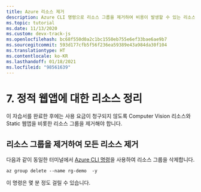 ```yaml
---
title: Azure 리소스 제거
description: Azure CLI 명령으로 리소스 그룹을 제거하여 비용이 발생할 수 있는 리소스를 정리합니다.
ms.topic: tutorial
ms.date: 11/13/2020
ms.custom: devx-track-js
ms.openlocfilehash: bc68f550d0a2c1bc1550eb755e6ef33bae6ae9b7
ms.sourcegitcommit: 593d177cfb5f56f236ea59389e43a984da30f104
ms.translationtype: HT
ms.contentlocale: ko-KR
ms.lasthandoff: 01/18/2021
ms.locfileid: "98561639"
---
```

# <a name="7-clean-up-resources-for-static-web-app"></a>7. 정적 웹앱에 대한 리소스 정리

이 자습서를 완료한 후에는 사용 요금이 청구되지 않도록 Computer Vision 리소스와 Static 웹앱을 비롯한 리소스 그룹을 제거해야 합니다. 

## <a name="remove-all-the-resources-by-removing-resource-group"></a>리소스 그룹을 제거하여 모든 리소스 제거

다음과 같이 동일한 터미널에서 [Azure CLI 명령](/cli/azure/group#az_group_delete)을 사용하여 리소스 그룹을 삭제합니다.

```azurecli
az group delete --name rg-demo  -y
```

이 명령은 몇 분 정도 걸릴 수 있습니다. 
